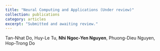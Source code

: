 ```yaml
---
title: "Neural Computing and Applications (Under review)"
collection: publications
category: articles
excerpt: "Submitted and awaiting review."
---
```

Tan-Nhat Do, Huy-Le Tu, <b>Nhi Ngoc-Yen Nguyen</b>, Phuong-Dieu Nguyen, Hop-Trong Do

